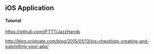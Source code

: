 ## iOS Application

#### Tutorial
https://github.com/IFTTT/JazzHands



http://blog.originate.com/blog/2015/01/13/ios-checklists-creating-and-submitting-your-app/
